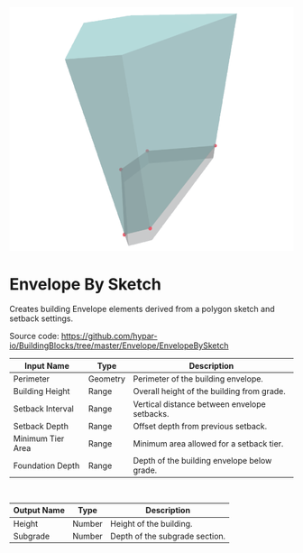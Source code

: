 <img src="preview.png" width="512">
            
# Envelope By Sketch

Creates building Envelope elements derived from a polygon sketch and setback settings.

Source code:
https://github.com/hypar-io/BuildingBlocks/tree/master/Envelope/EnvelopeBySketch

|Input Name|Type|Description|
|---|---|---|
|Perimeter|Geometry|Perimeter of the building envelope.|
|Building Height|Range|Overall height of the building from grade.|
|Setback Interval|Range|Vertical distance between envelope setbacks.|
|Setback Depth|Range|Offset depth from previous setback.|
|Minimum Tier Area|Range|Minimum area allowed for a setback tier.|
|Foundation Depth|Range|Depth of the building envelope below grade.|


<br>

|Output Name|Type|Description|
|---|---|---|
|Height|Number|Height of the building.|
|Subgrade|Number|Depth of the subgrade section.|

